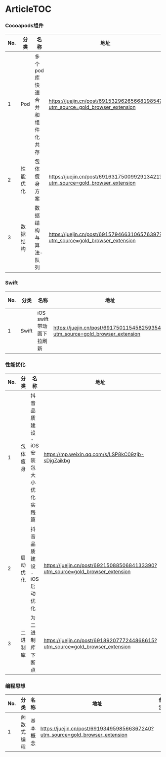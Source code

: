 # ArticleTOC

### Cocoapods组件

| No. | 分类 | 名称 | 地址 | 备注 |
| --- | --- | --- | --- | --- |
| 1 | Pod | 多个pod库快速合并和组件化共存 | https://juejin.cn/post/6915329626566819854?utm_source=gold_browser_extension |  |
| 2 | 性能优化 | 包体瘦身方案 | https://juejin.cn/post/6916317500992913421?utm_source=gold_browser_extension |  |
| 3 | 数据结构 | 数据结构与算法-队列 | https://juejin.cn/post/6915794663106576397?utm_source=gold_browser_extension |  |


### Swift

| No. | 分类 | 名称 | 地址 | 备注 |
| --- | --- | --- | --- | --- |
| 1 | Swift | iOS swift带动画下拉刷新 | https://juejin.cn/post/6917501154582593544?utm_source=gold_browser_extension |  |


### 性能优化

| No. | 分类 | 名称 | 地址 | 备注 |
| --- | --- | --- | --- | --- |
| 1 | 包体瘦身 | 抖音品质建设 - iOS 安装包大小优化实践篇 | https://mp.weixin.qq.com/s/LSP8kC09zjb-sDjgZaikbg |  |
| 2 | 启动优化 | 抖音品质建设 - iOS启动优化 | https://juejin.cn/post/6921508850684133390?utm_source=gold_browser_extension |  |
| 3 | 二进制库 | 为二进制库下断点 | https://juejin.cn/post/6918920777244868615?utm_source=gold_browser_extension |  |




### 编程思想

| No. | 分类 | 名称 | 地址 | 备注 |
| --- | --- | --- | --- | --- |
| 1 | 函数式编程 | 基本概念 | https://juejin.cn/post/6919349598566367240?utm_source=gold_browser_extension |  |

